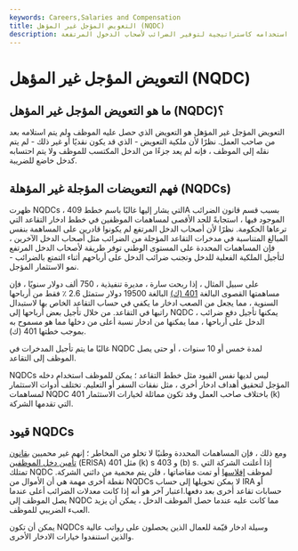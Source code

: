 ```yaml
---
keywords: Careers,Salaries and Compensation
title: التعويض المؤجل غير المؤهل (NQDC)
description: التعويض المؤجل غير المؤهل هو تعويض حصل عليه الموظف ولكنه لم يتلقاه. غالبًا ما يتم استخدامه كاستراتيجية لتوفير الضرائب لأصحاب الدخول المرتفعة.
---
```


# التعويض المؤجل غير المؤهل (NQDC)
## ما هو التعويض المؤجل غير المؤهل (NQDC)؟

التعويض المؤجل غير المؤهل هو التعويض الذي حصل عليه الموظف ولم يتم استلامه بعد من صاحب العمل. نظرًا لأن ملكية التعويض - الذي قد يكون نقديًا أو غير ذلك - لم يتم نقله إلى الموظف ، فإنه لم يعد جزءًا من الدخل المكتسب للموظف ولا يتم احتسابه كدخل خاضع للضريبة.

## فهم التعويضات المؤجلة غير المؤهلة (NQDCs)

ظهرت NQDCs ، التي يشار إليها غالبًا باسم خطط 409A بسبب قسم قانون الضرائب الموجود فيها ، استجابةً للحد الأقصى لمساهمات الموظفين في خطط ادخار التقاعد التي ترعاها الحكومة. نظرًا لأن أصحاب الدخل المرتفع لم يكونوا قادرين على المساهمة بنفس المبالغ المتناسبة في مدخرات التقاعد المؤجلة من الضرائب مثل أصحاب الدخل الآخرين ، فإن المساهمات المحددة على المستوى الوطني توفر طريقة لأصحاب الدخل المرتفع لتأجيل الملكية الفعلية للدخل وتجنب ضرائب الدخل على أرباحهم أثناء التمتع بالضرائب - نمو الاستثمار المؤجل.

على سبيل المثال ، إذا ربحت سارة ، مديرة تنفيذية ، 750 ألف دولار سنويًا ، فإن مساهمتها القصوى البالغة [401 (ك)](/401kplan) البالغة 19500 دولار ستمثل 2.6 ٪ فقط من أرباحها السنوية ، مما يجعل من الصعب ادخار ما يكفي في حساب التقاعد الخاص بها لاستبدال راتبها في التقاعد. من خلال تأجيل بعض أرباحها إلى NQDC ، يمكنها تأجيل دفع ضرائب الدخل على أرباحها ، مما يمكنها من ادخار نسبة أعلى من دخلها مما هو مسموح به بموجب خطتها 401 (ك).

غالبًا ما يتم تأجيل المدخرات في NQDC لمدة خمس أو 10 سنوات ، أو حتى يصل الموظف إلى التقاعد.

NQDCs ليس لديها نفس القيود مثل خطط التقاعد ؛ يمكن للموظف استخدام دخله المؤجل لتحقيق أهداف ادخار أخرى ، مثل نفقات السفر أو التعليم. تختلف أدوات الاستثمار لمساهمات NQDC باختلاف صاحب العمل وقد تكون مماثلة لخيارات الاستثمار 401 (k) التي تقدمها الشركة.

## قيود NQDCs

ومع ذلك ، فإن المساهمات المحددة وطنيًا لا تخلو من المخاطر ؛ إنهم غير محميين [بقانون تأمين دخل الموظفين](/erisa) (ERISA) مثل 401 (k) s و 403 (b) s. إذا أعلنت الشركة التي تمتلك NQDC لموظف [إفلاسها](/bankruptcy) أو تمت مقاضاتها ، فلن يتم محمية من دائني الشركة. نقطة أخرى مهمة هي أن الأموال من NQDCs لا يمكن تحويلها إلى حساب IRA أو حسابات تقاعد أخرى بعد دفعها.اعتبار آخر هو أنه إذا كانت معدلات الضرائب أعلى عندما يصل الموظف إلى NQDC مما كانت عليه عندما حصل الموظف الدخل ، يمكن أن يزيد العبء الضريبي للموظف.

يمكن أن تكون NQDCs وسيلة ادخار قيّمة للعمال الذين يحصلون على رواتب عالية والذين استنفدوا خيارات الادخار الأخرى.

